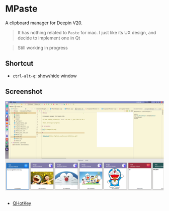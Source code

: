 # MPaste

A clipboard manager for Deepin V20.

> It has nothing related to `Paste` for mac. I just like its UX design, and decide to implement one in Qt

> Still working in progress

## Shortcut

* `ctrl-alt-q`: show/hide window

## Screenshot

![s1](./images/s1.png)

##

* [QHotKey](https://github.com/Skycoder42/QHotkey.git)